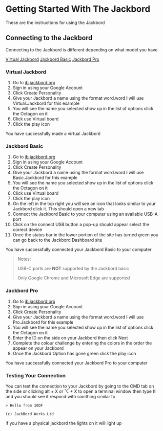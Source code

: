 # Getting Started With The Jackbord
These are the instructions for using the Jackbord

## Connecting to the Jackbord
Connecting to the Jackbord is different depending on what model you have

[Virtual Jackbord](#Virtual-Jackbord)
[Jackbord Basic](#Jackbord-Basic)
[Jackbord Pro](#Jackbord-Pro)

### Virtual Jackbord

 1. Go to [jb.jackbord.org](https://jb.jackbord.org)
 2. Sign in using your Google Account
 3. Click Create Personality
 4. Give your Jackbord a name using the format word.word I will use Virtual.Jackbord for this example
 5. You will see the name you selected show up in the list of options click the Octagon on it
 6. Click use Virtual board
 7. Click the play icon

You have successfully made a virtual Jackbord

### Jackbord Basic

1. Go to [jb.jackbord.org](https://jb.jackbord.org)
 2. Sign in using your Google Account
 3. Click Create Personality
 4. Give your Jackbord a name using the format word.word I will use Basic.Jackbord for this example
 5. You will see the name you selected show up in the list of options click the Octagon on it
 6. Click use Virtual board
 7. Click the play icon
 8. On the left in the top right you will see an icon that looks similar to your Jackbord click it. This should open a new tab
 9. Connect the Jackbord Basic to your computer using an available USB-A port
 10. Click on the connect USB button a pop-up should appear select the correct device 
 11. Once the status bar in the lower portion of the site has turned green you can go back to the Jackbord Dashboard site

You have successfully connected your Jackbord Basic to your computer


> Notes:
> 
> USB-C ports are **NOT** supported by the Jackbord basic
> 
> Only Google Chrome and Microsoft Edge are supported

### Jackbord Pro

 1. Go to [jb.jackbord.org](https://jb.jackbord.org)
 2. Sign in using your Google Account
 3. Click Create Personality
 4. Give your Jackbord a name using the format word.word I will use  Pro.Jackbord for this example
 5. You will see the name you selected show up in the list of options click the Octagon on it
 6. Enter the ID on the side on your Jackbord then click Next
 7. Complete the colour challenge by entering the colors in the order the appear on your Jackbord
 8. Once the Jackbord Option has gone green click the play icon

You have successfully connected your Jackbord Pro to your computer

### Testing Your Connection

You can test the connection to your Jackbord by going to the CMD tab on the side or clicking alt + X  or ⌥ + X to open a terminal window
then type hi and you should see it respond with somthing similar to

    > Hello from 10DF
    
    (c) JackBord Works Ltd


If you have a physical jackbord the lights on it will light up
